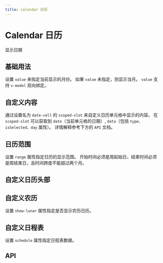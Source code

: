 ```yaml
---
title: calendar 日历
---
```


# Calendar 日历

显示日期

## 基础用法

设置 `value` 来指定当前显示的月份。 如果 `value` 未指定，则显示当月。 `value` 支持 `v-model` 双向绑定。

<demo-preview2 path="./def.vue" />

## 自定义内容

通过设置名为 `date-cell` 的 `scoped-slot` 来自定义日历单元格中显示的内容。 在 `scoped-slot` 可以获取到 `date`（当前单元格的日期）, `data`（包括 `type，isSelected，day` 属性）。 详情解释参考下方的 `API` 文档。

<demo-preview2 path="./customizeCalendar.vue" />

## 日历范围

设置 `range` 属性指定日历的显示范围。 开始时间必须是周起始日，结束时间必须是周结束日，且时间跨度不能超过两个月。

<demo-preview2 path="./rangeCalendar.vue" />

## 自定义日历头部

<demo-preview2 path="./CustomizeTheCalendarHeader.vue" />

## 自定义农历

设置 `show-lunar` 属性指定是否显示农历日历。

<demo-preview2 path="./lunarCalendar.vue" />

## 自定义日程表

设置 `schedule` 属性指定日程表数据。

<demo-preview2 path="./scheduleCalendar.vue" />

## API

<API src="./calendar.json" lang="zh"></API>
